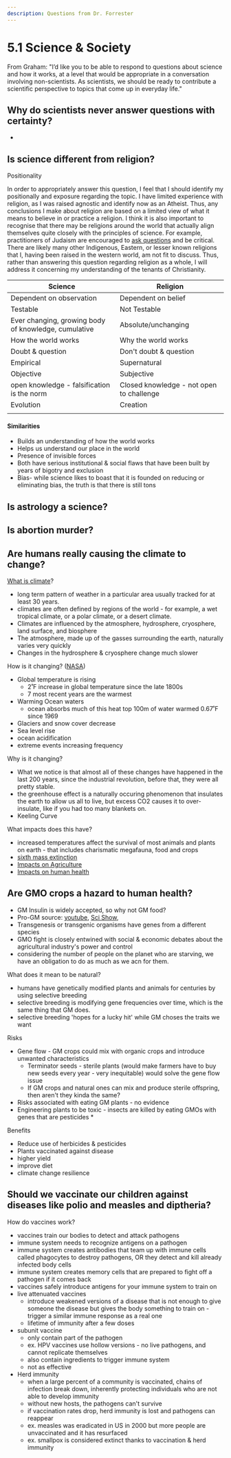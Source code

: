 ```yaml
---
description: Questions from Dr. Forrester
---
```


# 5.1 Science & Society

From Graham: "I’d like you to be able to respond to questions about science and how it works, at a level that would be appropriate in a conversation involving non-scientists.  As scientists, we should be ready to contribute a scientific perspective to topics that come up in everyday life."&#x20;

## Why do scientists never answer questions with certainty? &#x20;

*

## Is science different from religion? &#x20;

Positionality&#x20;

In order to appropriately answer this question, I feel that I should identify my positionally and exposure regarding the topic. I have limited experience with religion, as I was raised agnostic and identify now as an Atheist. Thus, any conclusions I make about religion are based on a limited view of what it means to believe in or practice a religion. I think it is also important to recognise that there may be religions around the world that actually align themselves quite closely with the principles of science. For example, practitioners of Judaism are encouraged to [ask questions](https://www.washingtonpost.com/national/on-faith/to-be-jewish-is-to-ask-questions/2013/03/25/5d4219bc-9548-11e2-bc8a-934ce979aa74\_story.html) and be critical. There are likely many other Indigenous, Eastern, or lesser known religions that I, having been raised in the western world, am not fit to discuss. Thus, rather than answering this question regarding religion as a whole, I will address it concerning my understanding of the tenants of Christianity.&#x20;

| Science                                                | Religion                                  |
| ------------------------------------------------------ | ----------------------------------------- |
| Dependent on observation                               | Dependent on belief                       |
| Testable                                               | Not Testable                              |
| Ever changing, growing body of knowledge, cumulative   | Absolute/unchanging                       |
| How the world works                                    | Why the world works                       |
| Doubt & question                                       | Don't doubt & question                    |
| Empirical                                              | Supernatural                              |
| Objective                                              | Subjective                                |
| open knowledge - falsification is the norm             | Closed knowledge - not open to challenge  |
| Evolution                                              | Creation                                  |
|                                                        |                                           |

#### Similarities

* Builds an understanding of how the world works&#x20;
* Helps us understand our place in the world&#x20;
* Presence of invisible forces
* Both have serious institutional & social flaws that have been built by years of bigotry and exclusion  &#x20;
* Bias- while science likes to boast that it is founded on reducing or eliminating bias, the truth is that there is still tons&#x20;

## Is astrology a science? &#x20;

## Is abortion murder?&#x20;

## Are humans really causing the climate to change? &#x20;

[What is climate](https://education.nationalgeographic.org/resource/all-about-climate/)?&#x20;

* long term pattern of weather in a particular area usually tracked for at least 30 years.&#x20;
* climates are often defined by regions of the world - for example, a wet tropical climate, or a polar climate, or a desert climate.&#x20;
* Climates are influenced by the atmosphere, hydrosphere, cryosphere, land surface, and biosphere&#x20;
* The atmosphere, made up of the gasses surrounding the earth,  naturally varies very quickly
* Changes in the hydrosphere & cryosphere change much slower&#x20;

How is it changing? ([NASA](https://climate.nasa.gov/evidence/))

* Global temperature is rising&#x20;
  * 2˚F increase in global temperature since the late 1800s
  * 7 most recent years are the warmest&#x20;
* Warming Ocean waters
  * ocean absorbs much of this heat top 100m of water warmed 0.67˚F since 1969
* Glaciers and snow cover decrease&#x20;
* Sea level rise&#x20;
* ocean acidification
* extreme events increasing frequency &#x20;

Why is it changing?&#x20;

* What we notice is that almost all of these changes have happened in the last 200 years, since the industrial revolution, before that, they were all pretty stable.&#x20;
* the greenhouse effect is a naturally occuring phenomenon that insulates the earth to allow us all to live, but excess CO2 causes it to over-insulate, like if you had too many blankets on.&#x20;
* Keeling Curve&#x20;

What impacts does this have?&#x20;

* increased temperatures affect the survival of most animals and plants on earth - that includes charismatic megafauna, food and crops&#x20;
* [sixth mass extinction ](https://www.worldwildlife.org/stories/what-is-the-sixth-mass-extinction-and-what-can-we-do-about-it)
* [Impacts on Agriculture](https://www.epa.gov/climateimpacts/climate-change-impacts-agriculture-and-food-supply)
* [Impacts on human health](https://www.epa.gov/climateimpacts/climate-change-and-human-health)&#x20;

## Are GMO crops a hazard to human health? &#x20;

* GM Insulin is widely accepted, so why not GM food?&#x20;
* Pro-GM source: [youtube](https://www.youtube.com/watch?v=7TmcXYp8xu4\&ab\_channel=Kurzgesagt%E2%80%93InaNutshell),  [Sci Show](https://www.youtube.com/watch?v=sH4bi60alZU\&t=475s\&ab\_channel=SciShow),&#x20;
* Transgenesis or transgenic organisms have genes from a different species&#x20;
* GMO fight is closely entwined with social & economic debates about the agricultural industry's power and control&#x20;
* considering the number of people on the planet who are starving, we have an obligation to do as much as we acn for them.&#x20;

What does it mean to be natural?&#x20;

* humans have genetically modified plants and animals for centuries by using selective breeding&#x20;
* selective breeding is modifying gene frequencies over time, which is the same thing that GM does.&#x20;
* selective breeding 'hopes for a lucky hit' while GM choses the traits we want&#x20;

Risks

* Gene flow - GM crops could mix with organic crops and introduce unwanted characteristics&#x20;
  * Terminator seeds - sterile plants (would make farmers have to buy new seeds every year - very inequitable) would solve the gene flow issue&#x20;
  * If GM crops and natural ones can mix and produce sterile offspring, then aren't they kinda the same?&#x20;
* Risks associated with eating GM plants - no evidence
* Engineering plants to be toxic - insects are killed by eating GMOs with genes that are pesticides&#x20;
  *

Benefits&#x20;

* Reduce use of herbicides & pesticides
* Plants vaccinated against disease&#x20;
* higher yield &#x20;
* improve diet&#x20;
* climate change resilience&#x20;

## Should we vaccinate our children against diseases like polio and measles and diptheria?&#x20;

How do vaccines work?&#x20;

* vaccines train our bodies to detect and attack pathogens&#x20;
* immune system needs to recognize antigens on a pathogen&#x20;
* immune system creates  antibodies that team up with immune cells called phagocytes to destroy pathogens, OR they detect and kill already infected body cells&#x20;
* immune system creates memory cells that are prepared to fight off a pathogen if it comes back&#x20;
* vaccines safely introduce antigens for your immune system to train on&#x20;
* live attenuated vaccines
  * introduce weakened versions of a disease that is not enough to give someone the disease but gives the body something to train on - trigger a similar immune response as a real one&#x20;
  * lifetime of immunity after a few doses&#x20;
* subunit vaccine&#x20;
  * only contain part of the pathogen&#x20;
  * ex. HPV vaccines use hollow versions - no live pathogens, and cannot replicate themselves&#x20;
  * also contain ingredients to trigger immune system&#x20;
  * not as effective&#x20;
* Herd immunity&#x20;
  * when a large percent of a community is vaccinated, chains of infection break down, inherently protecting individuals who are not able to develop immunity&#x20;
  * without new hosts, the pathogens can't survive&#x20;
  * if vaccination rates drop, herd immunity is lost and pathogens can reappear&#x20;
  * ex. measles was eradicated in US in 2000 but more people are unvaccinated and it has resurfaced&#x20;
  * ex. smallpox is considered extinct thanks to vaccination & herd immunity&#x20;
